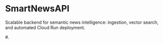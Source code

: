 # SmartNewsAPI
Scalable backend for semantic news intelligence: ingestion, vector search, and automated Cloud Run deployment.

#.